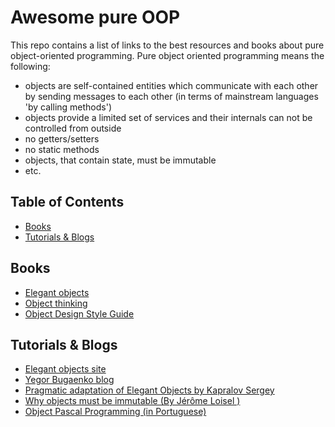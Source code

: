 # Awesome pure OOP

This repo contains a list of links to the best resources and books about pure object-oriented programming.
Pure object oriented programming means the following:
- objects are self-contained entities which communicate with each other by sending messages to each other (in terms of mainstream languages 'by calling methods')
- objects provide a limited set of services and their internals can not be controlled from outside
- no getters/setters
- no static methods
- objects, that contain state, must be immutable
- etc.

## Table of Contents

  * [Books](#books)
  * [Tutorials & Blogs](#tutorials--blogs)
  
## Books

* [Elegant objects](https://www.yegor256.com/elegant-objects.html)
* [Object thinking](https://www.amazon.com/Object-Thinking-Developer-Reference-David/dp/0735619654)
* [Object Design Style Guide](https://www.manning.com/books/object-design-style-guide)

## Tutorials & Blogs

* [Elegant objects site](https://www.elegantobjects.org)
* [Yegor Bugaenko blog](https://www.yegor256.com)
* [Pragmatic adaptation of Elegant Objects by Kapralov Sergey](https://www.pragmaticobjects.com)
* [Why objects must be immutable (By Jérôme Loisel )](https://octoperf.com/blog/2016/04/07/why-objects-must-be-immutable)
* [Object Pascal Programming (in Portuguese)](http://www.objectpascalprogramming.com)
